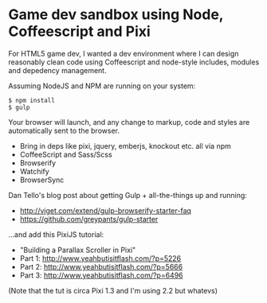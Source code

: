 # Game dev sandbox using Node, Coffeescript and Pixi

For HTML5 game dev, I wanted a dev environment where I can design reasonably clean code using Coffeescript and node-style includes, modules and depedency management.

Assuming NodeJS and NPM are running on your system:

    $ npm install
    $ gulp

Your browser will launch, and any change to markup, code and styles are automatically sent to the browser.

* Bring in deps like pixi, jquery, emberjs, knockout etc. all via npm
* CoffeeScript and Sass/Scss
* Browserify
* Watchify
* BrowserSync


Dan Tello's blog post about getting Gulp + all-the-things up and running:

* http://viget.com/extend/gulp-browserify-starter-faq
* https://github.com/greypants/gulp-starter

...and add this PixiJS tutorial: 

* "Building a Parallax Scroller in Pixi"
* Part 1: http://www.yeahbutisitflash.com/?p=5226
* Part 2: http://www.yeahbutisitflash.com/?p=5666
* Part 3: http://www.yeahbutisitflash.com/?p=6496

(Note that the tut is circa Pixi 1.3 and I'm using 2.2 but whatevs)


